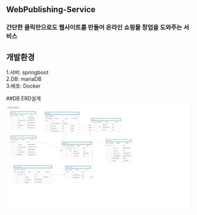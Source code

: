 ## WebPublishing-Service

### 간단한 클릭만으로도 웹사이트를 만들어 온라인 쇼핑몰 창업을 도와주는 서비스

## 개발환경
1.서버: springboot <br>
2.DB: mariaDB<br>
3.배포: Docker<br>

##DB ERD설계<br>
![ex_screenshot](./img/shoppingMall_DB.png)  
